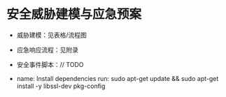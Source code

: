 # 安全威胁建模与应急预案

- 威胁建模：见表格/流程图
- 应急响应流程：见附录
- 安全事件脚本：// TODO

- name: Install dependencies
  run: sudo apt-get update && sudo apt-get install -y libssl-dev pkg-config
